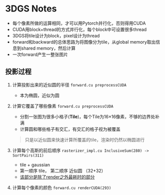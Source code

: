 # 3DGS Notes

+ 每个像素所做的运算相同，才可以用Pytorch并行化，否则得用CUDA
+ CUDA用block+thread的方式并行化，每个block中可设置很多thread
+ 3DGS将tile设计为block，pixel设计为thread
+ forward和backward的总体思路为将图像分为tile，从global memory取出信息到shared memory，然后计算
+ 一次forward产生一整张图片

## 投影过程

1. 计算投影出来的近似圆的半径 `forward.cu preprocessCUDA`
    + 本为椭圆，近似为圆
2. 计算它覆盖了哪些像素 `forward.cu preprocessCUDA`
    + 分割一张图为很多小格子(**Tile**)，每个Tile为16×16像素，不够的边界处补满
    + 计算圆和哪些格子有交汇，有交汇的格子视为被覆盖

    > 只是以近似圆来快速计算所覆盖的tile，渲染时仍然以椭圆进行
3. 计算每个高斯的前后顺序 `rasterizer_impl.cu InclusiveSum(280) -> SortPairs(311)`

    + tile + gaussian
    + 第一顺序 tile， 第二顺序 近似圆 （32+32）
    + [该部分是除了render之外最耗时的部分](https://github.com/aras-p/UnityGaussianSplatting)
4. 计算每个像素的颜色 `forward.cu renderCUDA(293)`


